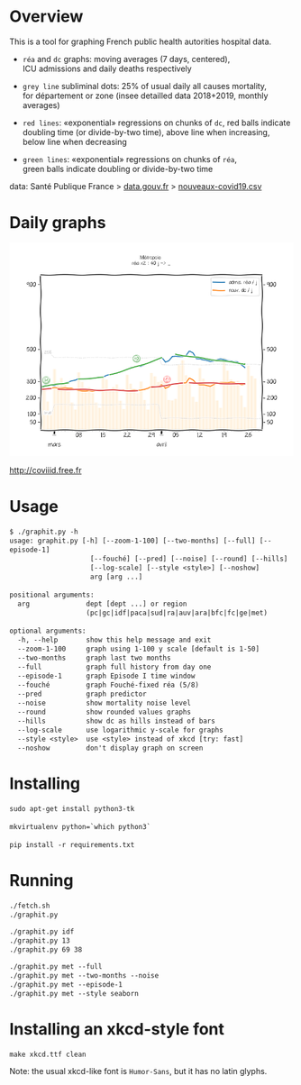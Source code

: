 Overview
========

This is a tool for graphing French public health autorities hospital data.

- `réa` and `dc` graphs: moving averages (7 days, centered), \
   ICU admissions and daily deaths respectively

- `grey line` subliminal dots: 25% of usual daily all causes mortality, \
   for département or zone (insee detailled data 2018+2019, monthly averages)

- `red lines`: «exponential» regressions on chunks of `dc`,
   red balls indicate doubling time (or divide-by-two time),
   above line when increasing, below line when decreasing

- `green lines`: «exponential» regressions on chunks of `réa`, \
   green balls indicate doubling or divide-by-two time

data: Santé Publique France >
[data.gouv.fr][data.gouv.hospi] >
[nouveaux-covid19.csv][data]


[data]: https://www.data.gouv.fr/fr/datasets/r/6fadff46-9efd-4c53-942a-54aca783c30c
[data.gouv.hospi]: https://www.data.gouv.fr/fr/datasets/donnees-hospitalieres-relatives-a-lepidemie-de-covid-19/



Daily graphs
============

![met.png](https://github.com/coviiid/coviiid.github.io/raw/master/fig/met.png)

http://coviiid.free.fr



Usage
=====

```
$ ./graphit.py -h
usage: graphit.py [-h] [--zoom-1-100] [--two-months] [--full] [--episode-1]
                    [--fouché] [--pred] [--noise] [--round] [--hills]
                    [--log-scale] [--style <style>] [--noshow]
                    arg [arg ...]

positional arguments:
  arg              dept [dept ...] or region
                   (pc|gc|idf|paca|sud|ra|auv|ara|bfc|fc|ge|met)

optional arguments:
  -h, --help       show this help message and exit
  --zoom-1-100     graph using 1-100 y scale [default is 1-50]
  --two-months     graph last two months
  --full           graph full history from day one
  --episode-1      graph Episode I time window
  --fouché         graph Fouché-fixed réa (5/8)
  --pred           graph predictor
  --noise          show mortality noise level
  --round          show rounded values graphs
  --hills          show dc as hills instead of bars
  --log-scale      use logarithmic y-scale for graphs
  --style <style>  use <style> instead of xkcd [try: fast]
  --noshow         don't display graph on screen
```


Installing
==========

```
sudo apt-get install python3-tk

mkvirtualenv python=`which python3`

pip install -r requirements.txt
```


Running
=======

```
./fetch.sh
./graphit.py
```

```
./graphit.py idf
./graphit.py 13
./graphit.py 69 38
```

```
./graphit.py met --full
./graphit.py met --two-months --noise
./graphit.py met --episode-1
./graphit.py met --style seaborn
```


Installing an xkcd-style font
=============================

```
make xkcd.ttf clean
```

Note: the usual xkcd-like font is `Humor-Sans`, but it has no latin glyphs.
